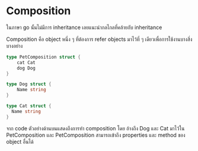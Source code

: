# Composition

ในภาษา go นั้นไม่มีการ inheritance เลยแนะนำกลไกลที่คล้ายกับ inheritance 


Composition  คือ object หนึ่ง ๆ ที่ต้องการ refer objects มาไว้ที่ ๆ เดียวเพื่อการใช้งานบางสิ่งบางอย่าง

```go
type PetComposition struct {
	cat Cat
	dog Dog
}

type Dog struct {
	Name string
}

type Cat struct {
  Name string
}
```

จาก code  ตัวอย่างด้านบนแสดงถึงการทำ composition โดย อ้างถึง Dog และ Cat มาไว้ใน PetComposition และ PetComposition สามารถเข้าถึง properties และ method ของ object อื่นได้